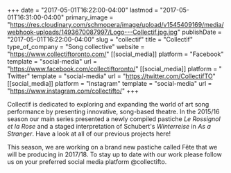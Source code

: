 +++
date = "2017-05-01T16:22:00-04:00"
lastmod = "2017-05-01T16:31:00-04:00"
primary_image = "https://res.cloudinary.com/schmopera/image/upload/v1545409169/media/webhook-uploads/1493670087997/Logo---Collectif.jpg.jpg"
publishDate = "2017-05-01T16:22:00-04:00"
slug = "collectif"
title = "Collectìf"
type_of_company = "Song collective"
website = "https://www.collectiftoronto.com/"
[[social_media]]
platform = "Facebook"
template = "social-media"
url = "https://www.facebook.com/collectiftoronto/"
[[social_media]]
platform = " Twitter"
template = "social-media"
url = "https://twitter.com/CollectifTO"
[[social_media]]
platform = "Instagram"
template = "social-media"
url = "https://www.instagram.com/collectifto/"
+++

Collectìf is dedicated to exploring and expanding the world of art song performance
by presenting innovative, song-based theatre. In the 2015/16 season our main series presented a newly compiled pastiche *Le Rossignol et la Rose* and a staged interpretation of Schubert's *Winterreise* in *As a Stranger*. Have a look at all of our previous projects here!

This season, we are working on a brand new pastiche called Fête that we will be producing in 2017/18. To stay up to date with our work please follow us on your preferred social media platform @collectifto.
